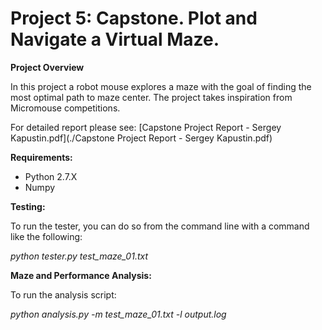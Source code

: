 # Project 5: Capstone. Plot and Navigate a Virtual Maze.

<b>Project Overview</b>

In this project a robot mouse explores a maze with the goal of finding the most optimal path to maze center. The project takes inspiration from Micromouse competitions.

For detailed report please see: [Capstone Project Report - Sergey Kapustin.pdf](./Capstone Project Report - Sergey Kapustin.pdf)

<b>Requirements:</b><p>
<ul>
<li>Python 2.7.X</li>
<li>Numpy</li>
</ul>

<b>Testing:</b><p>
To run the tester, you can do so from the command line with a command like the following:<p>
<i>python tester.py test_maze_01.txt</i>

<b>Maze and Performance Analysis:</b><p>
To run the analysis script:<p>
<i>python analysis.py -m test_maze_01.txt -l output.log</i>
<p>
